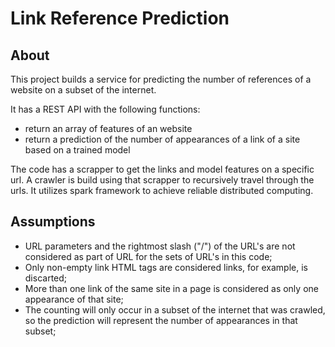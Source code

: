 # Link Reference Prediction

## About

This project builds a service for predicting the number of references of a website on a subset of the internet.

It has a REST API with the following functions:
 - return an array of features of an website
 - return a prediction of the number of appearances of a link of a site based on a trained model

The code has a scrapper to get the links and model features on a specific url. A crawler is build using that scrapper to recursively travel through the urls. It utilizes spark framework to achieve reliable distributed computing.

## Assumptions
- URL parameters and the rightmost slash ("/") of the URL's are not considered as part of URL for the sets of URL's in this code;
- Only non-empty link HTML tags are considered links, for example, <a href="#"><a/> is discarted;
- More than one link of the same site in a page is considered as only one appearance of that site;
- The counting will only occur in a subset of the internet that was crawled, so the prediction will represent the number of appearances in that subset;
